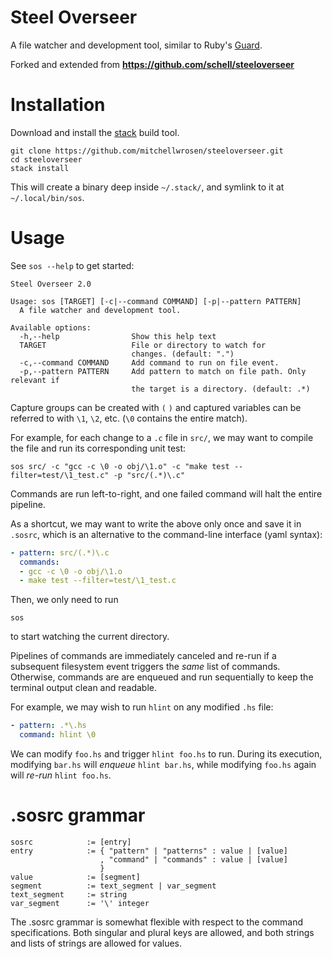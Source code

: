 Steel Overseer
==============

A file watcher and development tool, similar to Ruby's [Guard](https://github.com/guard/guard).

Forked and extended from **https://github.com/schell/steeloverseer**

Installation
============

Download and install the [stack](https://github.com/commercialhaskell/stack) build tool.

    git clone https://github.com/mitchellwrosen/steeloverseer.git
    cd steeloverseer
    stack install

This will create a binary deep inside `~/.stack/`, and symlink to it at
`~/.local/bin/sos`.

Usage
=====

See `sos --help` to get started:

    Steel Overseer 2.0

    Usage: sos [TARGET] [-c|--command COMMAND] [-p|--pattern PATTERN]
      A file watcher and development tool.

    Available options:
      -h,--help                Show this help text
      TARGET                   File or directory to watch for
                               changes. (default: ".")
      -c,--command COMMAND     Add command to run on file event.
      -p,--pattern PATTERN     Add pattern to match on file path. Only relevant if
                               the target is a directory. (default: .*)

Capture groups can be created with `(` `)` and captured variables can be
referred to with `\1`, `\2`, etc. (`\0` contains the entire match).

For example, for each change to a `.c` file in `src/`, we may want to compile
the file and run its corresponding unit test:

    sos src/ -c "gcc -c \0 -o obj/\1.o" -c "make test --filter=test/\1_test.c" -p "src/(.*)\.c"

Commands are run left-to-right, and one failed command will halt the entire pipeline.

As a shortcut, we may want to write the above only once and save it in `.sosrc`, which is
an alternative to the command-line interface (yaml syntax):

```yaml
- pattern: src/(.*)\.c
  commands:
  - gcc -c \0 -o obj/\1.o
  - make test --filter=test/\1_test.c
```

Then, we only need to run

    sos

to start watching the current directory.

Pipelines of commands are immediately canceled and re-run if a subsequent
filesystem event triggers the *same* list of commands. Otherwise, commands are
are enqueued and run sequentially to keep the terminal output clean and readable.

For example, we may wish to run `hlint` on any modified `.hs` file:

```yaml
- pattern: .*\.hs
  command: hlint \0
```

We can modify `foo.hs` and trigger `hlint foo.hs` to run. During its execution,
modifying `bar.hs` will *enqueue* `hlint bar.hs`, while modifying `foo.hs` again
will *re-run* `hlint foo.hs`.

.sosrc grammar
==============

    sosrc            := [entry]
    entry            := { "pattern" | "patterns" : value | [value]
                        , "command" | "commands" : value | [value]
                        }
    value            := [segment]
    segment          := text_segment | var_segment
    text_segment     := string
    var_segment      := '\' integer

The .sosrc grammar is somewhat flexible with respect to the command
specifications. Both singular and plural keys are allowed, and both strings
and lists of strings are allowed for values.

